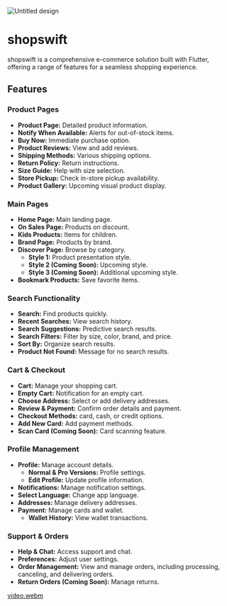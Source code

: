 ![Untitled design](https://github.com/user-attachments/assets/bf6768c4-5414-4932-8f34-51034918c7c7)


# shopswift

shopswift is a comprehensive e-commerce solution built with Flutter, offering a range of features for a seamless shopping experience.

## Features

### Product Pages
- **Product Page:** Detailed product information.
- **Notify When Available:** Alerts for out-of-stock items.
- **Buy Now:** Immediate purchase option.
- **Product Reviews:** View and add reviews.
- **Shipping Methods:** Various shipping options.
- **Return Policy:** Return instructions.
- **Size Guide:** Help with size selection.
- **Store Pickup:** Check in-store pickup availability.
- **Product Gallery:** Upcoming visual product display.

### Main Pages
- **Home Page:** Main landing page.
- **On Sales Page:** Products on discount.
- **Kids Products:** Items for children.
- **Brand Page:** Products by brand.
- **Discover Page:** Browse by category.
  - **Style 1:** Product presentation style.
  - **Style 2 (Coming Soon):** Upcoming style.
  - **Style 3 (Coming Soon):** Additional upcoming style.
- **Bookmark Products:** Save favorite items.

### Search Functionality
- **Search:** Find products quickly.
- **Recent Searches:** View search history.
- **Search Suggestions:** Predictive search results.
- **Search Filters:** Filter by size, color, brand, and price.
- **Sort By:** Organize search results.
- **Product Not Found:** Message for no search results.

### Cart & Checkout
- **Cart:** Manage your shopping cart.
- **Empty Cart:** Notification for an empty cart.
- **Choose Address:** Select or add delivery addresses.
- **Review & Payment:** Confirm order details and payment.
- **Checkout Methods:** card, cash, or credit options.
- **Add New Card:** Add payment methods.
- **Scan Card (Coming Soon):** Card scanning feature.

### Profile Management
- **Profile:** Manage account details.
  - **Normal & Pro Versions:** Profile settings.
  - **Edit Profile:** Update profile information.
- **Notifications:** Manage notification settings.
- **Select Language:** Change app language.
- **Addresses:** Manage delivery addresses.
- **Payment:** Manage cards and wallet.
  - **Wallet History:** View wallet transactions.

### Support & Orders
- **Help & Chat:** Access support and chat.
- **Preferences:** Adjust user settings.
- **Order Management:** View and manage orders, including processing, canceling, and delivering orders.
- **Return Orders (Coming Soon):** Manage returns.
 
[video.webm](https://github.com/user-attachments/assets/6b8554c1-6a42-4aea-a757-4da8c8375724)

